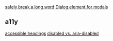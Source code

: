 [safely break a long word](https://www.amitmerchant.com/two-ways-to-safely-break-a-long-word-in-html/)
[Dialog element for modals](https://blog.webdevsimplified.com/2023-04/html-dialog/)

## a11y
[accessible headings](https://luhr.co/blog/2023/09/12/all-about-accessible-headings/)
[disabled vs. aria-disabled](https://kittygiraudel.com/2024/03/29/on-disabled-and-aria-disabled-attributes/)
